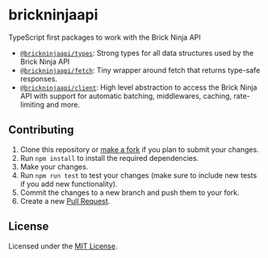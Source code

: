 # brickninjaapi

TypeScript first packages to work with the Brick Ninja API

- [`@brickninjaapi/types`](./packages/types/): Strong types for all data structures used by the Brick Ninja API
- [`@brickninjaapi/fetch`](./packages/fetch/): Tiny wrapper around fetch that returns type-safe responses.
- [`@brickninjaapi/client`](./packages/client/): High level abstraction to access the Brick Ninja API with support for automatic batching, middlewares, caching, rate-limiting and more.


## Contributing

1. Clone this repository or [make a fork](https://docs.github.com/en/github/getting-started-with-github/quickstart/fork-a-repo) if you plan to submit your changes.
2. Run `npm install` to install the required dependencies.
3. Make your changes.
4. Run `npm run test` to test your changes (make sure to include new tests if you add new functionality).
4. Commit the changes to a new branch and push them to your fork.
5. Create a new [Pull Request](https://docs.github.com/en/github/collaborating-with-pull-requests/proposing-changes-to-your-work-with-pull-requests/about-pull-requests).


## License

Licensed under the [MIT License](./LICENSE).